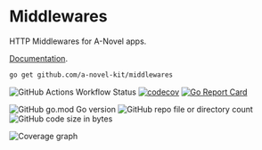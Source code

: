 # Middlewares

HTTP Middlewares for A-Novel apps.

[Documentation](https://a-novel-kit.github.io/middlewares/).

```bash
go get github.com/a-novel-kit/middlewares
```

![GitHub Actions Workflow Status](https://img.shields.io/github/actions/workflow/status/a-novel-kit/middlewares/main.yaml)
[![codecov](https://codecov.io/gh/a-novel-kit/middlewares/graph/badge.svg?token=rquMgl7MDS)](https://codecov.io/gh/a-novel-kit/middlewares)
[![Go Report Card](https://goreportcard.com/badge/github.com/a-novel-kit/context)](https://goreportcard.com/report/github.com/a-novel-kit/middlewares)

![GitHub go.mod Go version](https://img.shields.io/github/go-mod/go-version/a-novel-kit/middlewares)
![GitHub repo file or directory count](https://img.shields.io/github/directory-file-count/a-novel-kit/middlewares)
![GitHub code size in bytes](https://img.shields.io/github/languages/code-size/a-novel-kit/middlewares)

![Coverage graph](https://codecov.io/gh/a-novel-kit/middlewares/graphs/sunburst.svg?token=rquMgl7MDS)
